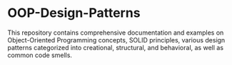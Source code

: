 # OOP-Design-Patterns
This repository contains comprehensive documentation and examples on Object-Oriented Programming concepts, SOLID principles, various design patterns categorized into creational, structural, and behavioral, as well as common code smells.
